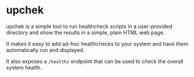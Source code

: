 # upchek

upchek is a simple tool to run healthcheck scripts in a user-provided directory
and show the results in a simple, plain HTML web page.

It makes it easy to add ad-hoc healthchecks to your system and have them
automatically run and displayed.

It also exposes a `/healthz` endpoint that can be used to check the overall
system health.
